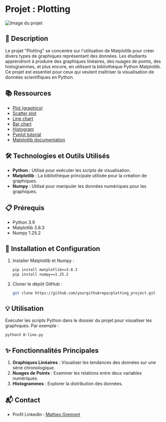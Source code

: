 # Projet : Plotting

![Image du projet](https://uploads-ssl.webflow.com/60ec34540d013784844d2ee2/61fe96a4167a66afdd4f679d_Matplotlib%20-%20Bibliotheque%20Python.png)

## 📝 Description
Le projet "Plotting" se concentre sur l'utilisation de Matplotlib pour créer divers types de graphiques représentant des données. Les étudiants apprendront à produire des graphiques linéaires, des nuages de points, des histogrammes, et plus encore, en utilisant la bibliothèque Python Matplotlib. Ce projet est essentiel pour ceux qui veulent maîtriser la visualisation de données scientifiques en Python.

## 📚 Ressources
- [Plot (graphics)](https://matplotlib.org/stable/tutorials/introductory/pyplot.html)
- [Scatter plot](https://matplotlib.org/stable/gallery/shapes_and_collections/scatter.html)
- [Line chart](https://matplotlib.org/stable/gallery/lines_bars_and_markers/line_styles_reference.html)
- [Bar chart](https://matplotlib.org/stable/gallery/lines_bars_and_markers/bar_stacked.html)
- [Histogram](https://matplotlib.org/stable/gallery/statistics/hist.html)
- [Pyplot tutorial](https://matplotlib.org/stable/tutorials/introductory/pyplot.html)
- [Matplotlib documentation](https://matplotlib.org)

## 🛠️ Technologies et Outils Utilisés
- **Python** : Utilisé pour exécuter les scripts de visualisation.
- **Matplotlib** : La bibliothèque principale utilisée pour la création de graphiques.
- **Numpy** : Utilisé pour manipuler les données numériques pour les graphiques.

## 📋 Prérequis
- Python 3.9
- Matplotlib 3.8.3
- Numpy 1.25.2

## 🚀 Installation et Configuration
1. Installer Matplotlib et Numpy :
   ```bash
   pip install matplotlib==3.8.3
   pip install numpy==1.25.2
   ```
2. Cloner le dépôt GitHub :
   ```bash
   git clone https://github.com/yourgithubrepo/plotting_project.git
   ```

## 💡 Utilisation
Exécuter les scripts Python dans le dossier du projet pour visualiser les graphiques. Par exemple :
```bash
python3 0-line.py
```

## ✨ Fonctionnalités Principales
1. **Graphiques Linéaires** : Visualiser les tendances des données sur une série chronologique.
2. **Nuages de Points** : Examiner les relations entre deux variables numériques.
3. **Histogrammes** : Explorer la distribution des données.

## 📬 Contact
- Profil LinkedIn : [Matheo Gremont](https://www.linkedin.com/in/matheo-gremont-aa0b41251/)

